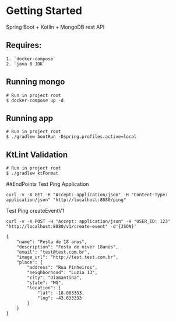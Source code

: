 # Getting Started

Spring Boot + Kotlin + MongoDB rest API

## Requires:
```
1. `docker-compose`
2. `java 8 JDK` 
```

## Running mongo
```
# Run in project root
$ docker-compose up -d
```

## Running app
```
# Run in project root
$ ./gradlew bootRun -Dspring.profiles.active=local
```

## KtLint Validation
```
# Run in project root
$ ./gradlew ktFormat
```

##EndPoints
Test Ping Application
```
curl -v -X GET -H "Accept: application/json" -H "Content-Type: application/json" "http://localhost:8080/ping"
```

Test Ping createEventV1
```
curl -v -X POST -H "Accept: application/json" -H "USER_ID: 123" "http://localhost:8080/v1/create-event" -d'{JSON}'
```

```
{
    "name": "Festa de 18 anos",
    "description": "Festa de niver 18anos",
    "email": "test@test.com.br",
    "image_url": "http://test.test.com.br",
    "place": {
        "address": "Rua Pinheiros",
        "neighborhood": "Luzia 13",
        "city": "Diamantina",
        "state": "MG",
        "location": {
            "lat": -18.083333,
            "lng": -43.633333
        }
    }
}
```

